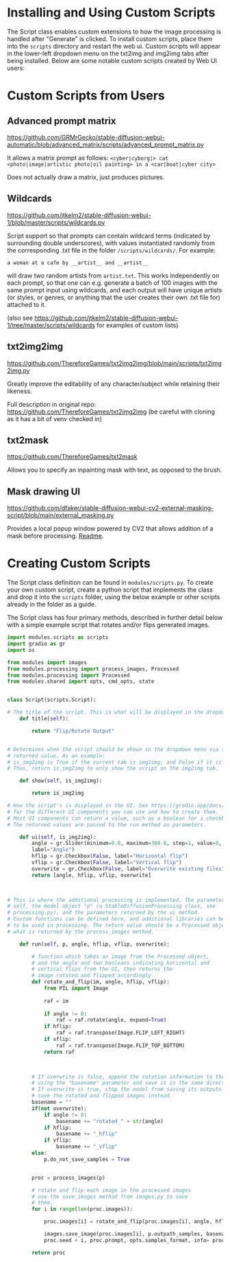 # Installing and Using Custom Scripts

The Script class enables custom extensions to how the image processing is handled after "Generate" is clicked. To install custom scripts, place them into the `scripts` directory and restart the web ui. Custom scripts will appear in the lower-left dropdown menu on the txt2img and img2img tabs after being installed. Below are some notable custom scripts created by Web UI users:

# Custom Scripts from Users

## Advanced prompt matrix
https://github.com/GRMrGecko/stable-diffusion-webui-automatic/blob/advanced_matrix/scripts/advanced_prompt_matrix.py

It allows a matrix prompt as follows:
`<cyber|cyborg|> cat <photo|image|artistic photo|oil painting> in a <car|boat|cyber city>`

Does not actually draw a matrix, just produces pictures.

## Wildcards
https://github.com/jtkelm2/stable-diffusion-webui-1/blob/master/scripts/wildcards.py

Script support so that prompts can contain wildcard terms (indicated by surrounding double underscores), with values instantiated randomly from the corresponding .txt file in the folder `/scripts/wildcards/`. For example:

`a woman at a cafe by __artist__ and __artist__`

will draw two random artists from `artist.txt`. This works independently on each prompt, so that one can e.g. generate a batch of 100 images with the same prompt input using wildcards, and each output will have unique artists (or styles, or genres, or anything that the user creates their own .txt file for) attached to it.

(also see https://github.com/jtkelm2/stable-diffusion-webui-1/tree/master/scripts/wildcards for examples of custom lists)

## txt2img2img 
https://github.com/ThereforeGames/txt2img2img/blob/main/scripts/txt2img2img.py

Greatly improve the editability of any character/subject while retaining their likeness.

Full description in original repo: https://github.com/ThereforeGames/txt2img2img (be careful with cloning as it has a bit of venv checked in)

## txt2mask
https://github.com/ThereforeGames/txt2mask

Allows you to specify an inpainting mask with text, as opposed to the brush.

## Mask drawing UI
https://github.com/dfaker/stable-diffusion-webui-cv2-external-masking-script/blob/main/external_masking.py

Provides a local popup window powered by CV2 that allows addition of a mask before processing. [Readme](https://github.com/dfaker/stable-diffusion-webui-cv2-external-masking-script).

# Creating Custom Scripts

The Script class definition can be found in `modules/scripts.py`. To create your own custom script, create a python script that implements the class and drop it into the `scripts` folder, using the below example or other scripts already in the folder as a guide. 

The Script class has four primary methods, described in further detail below with a simple example script that rotates and/or flips generated images.

```python
import modules.scripts as scripts
import gradio as gr
import os

from modules import images
from modules.processing import process_images, Processed
from modules.processing import Processed
from modules.shared import opts, cmd_opts, state


class Script(scripts.Script):  

# The title of the script. This is what will be displayed in the dropdown menu.
    def title(self):

        return "Flip/Rotate Output"


# Determines when the script should be shown in the dropdown menu via the 
# returned value. As an example:
# is_img2img is True if the current tab is img2img, and False if it is txt2img.
# Thus, return is_img2img to only show the script on the img2img tab.

    def show(self, is_img2img):

        return is_img2img

# How the script's is displayed in the UI. See https://gradio.app/docs/#components
# for the different UI components you can use and how to create them.
# Most UI components can return a value, such as a boolean for a checkbox.
# The returned values are passed to the run method as parameters.

    def ui(self, is_img2img):
        angle = gr.Slider(minimum=0.0, maximum=360.0, step=1, value=0,
        label="Angle")
        hflip = gr.Checkbox(False, label="Horizontal flip")
        vflip = gr.Checkbox(False, label="Vertical flip")
        overwrite = gr.Checkbox(False, label="Overwrite existing files")
        return [angle, hflip, vflip, overwrite]

  

# This is where the additional processing is implemented. The parameters include
# self, the model object "p" (a StableDiffusionProcessing class, see
# processing.py), and the parameters returned by the ui method.
# Custom functions can be defined here, and additional libraries can be imported 
# to be used in processing. The return value should be a Processed object, which is
# what is returned by the process_images method.

    def run(self, p, angle, hflip, vflip, overwrite):

        # function which takes an image from the Processed object, 
        # and the angle and two booleans indicating horizontal and
        # vertical flips from the UI, then returns the 
        # image rotated and flipped accordingly
        def rotate_and_flip(im, angle, hflip, vflip):
            from PIL import Image
            
            raf = im
            
            if angle != 0:
                raf = raf.rotate(angle, expand=True)
            if hflip:
                raf = raf.transpose(Image.FLIP_LEFT_RIGHT)
            if vflip:
                raf = raf.transpose(Image.FLIP_TOP_BOTTOM)
            return raf

  

        # If overwrite is false, append the rotation information to the filename
        # using the "basename" parameter and save it in the same directory.
        # If overwrite is true, stop the model from saving its outputs and
        # save the rotated and flipped images instead.
        basename = ""
        if(not overwrite):
            if angle != 0:
                basename += "rotated_" + str(angle)
            if hflip:
                basename += "_hflip"
            if vflip:
                basename += "_vflip"
        else:
            p.do_not_save_samples = True


        proc = process_images(p)

        # rotate and flip each image in the processed images
        # use the save_images method from images.py to save
        # them.
        for i in range(len(proc.images)):

            proc.images[i] = rotate_and_flip(proc.images[i], angle, hflip, vflip)

            images.save_image(proc.images[i], p.outpath_samples, basename,
            proc.seed + i, proc.prompt, opts.samples_format, info= proc.info, p=p)

        return proc
```